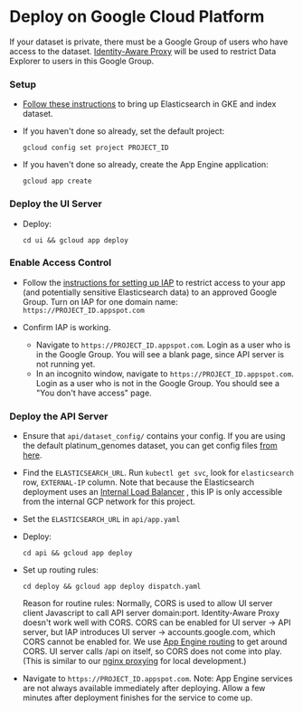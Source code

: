 # Deploy on Google Cloud Platform

If your dataset is private, there must be a Google Group of users who have
access to the dataset. [Identity-Aware Proxy](https://cloud.google.com/iap/docs/)
will be used to restrict Data Explorer to users in this Google Group.

### Setup

* [Follow these instructions](https://github.com/DataBiosphere/data-explorer-indexers/tree/master/bigquery/deploy)
to bring up Elasticsearch in GKE and index dataset.

* If you haven't done so already, set the default project:

  `gcloud config set project PROJECT_ID`

* If you haven't done so already, create the App Engine application:

  `gcloud app create`

### Deploy the UI Server

* Deploy:

  `cd ui && gcloud app deploy`

### Enable Access Control

* Follow the [instructions for setting up IAP](https://cloud.google.com/iap/docs/app-engine-quickstart#enabling_iap)
to restrict access to your app (and potentially sensitive Elasticsearch data)
to an approved Google Group. Turn on IAP for one domain name:
`https://PROJECT_ID.appspot.com`

* Confirm IAP is working.
  * Navigate to `https://PROJECT_ID.appspot.com`. Login as a user who is in the
  Google Group. You will see a blank page, since API server is not running yet.
  * In an incognito window, navigate to `https://PROJECT_ID.appspot.com`. Login
  as a user who is not in the Google Group. You should see a "You don't have
  access" page.

### Deploy the API Server

* Ensure that `api/dataset_config/` contains your config. If you are using the
default platinum_genomes dataset, you can get config files [from here](https://github.com/DataBiosphere/data-explorer-indexers/tree/master/bigquery/config/platinum_genomes).

* Find the `ELASTICSEARCH_URL`. Run `kubectl get svc`, look for `elasticsearch`
row, `EXTERNAL-IP` column. Note that because the Elasticsearch deployment uses
an [Internal Load Balancer](https://cloud.google.com/kubernetes-engine/docs/how-to/internal-load-balancing)
, this IP is only accessible from the internal GCP network for this project.

* Set the `ELASTICSEARCH_URL` in `api/app.yaml`

* Deploy:

  `cd api && gcloud app deploy`

* Set up routing rules:

  `cd deploy && gcloud app deploy dispatch.yaml`

  Reason for routine rules: Normally, CORS is used to allow UI server client
  Javascript to call API server domain:port. Identity-Aware Proxy doesn't work
  well with CORS. CORS can be enabled for UI server -> API server, but IAP
  introduces UI server -> accounts.google.com, which CORS cannot be enabled
  for. We use [App Engine routing](https://cloud.google.com/appengine/docs/standard/python/how-requests-are-routed#routing_with_a_dispatch_file)
  to get around CORS. UI server calls /api on itself, so CORS does not come
  into play. (This is similar to our [nginx proxying](https://github.com/DataBiosphere/data-explorer/blob/master/nginx.conf)
  for local development.)

* Navigate to `https://PROJECT_ID.appspot.com`. Note: App Engine services are
not always available immediately after deploying. Allow a few minutes after
deployment finishes for the service to come up.
